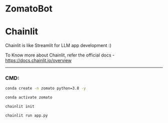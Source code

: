 # ZomatoBot


# Chainlit 

Chainlit is like Streamlit for LLM app development :)

To Know more about Chainlit, refer the official docs - https://docs.chainlit.io/overview



---


### CMD:

```bash
conda create -n zomato python=3.8 -y 
```

```bash
conda activate zomato
```

```bash
chainlit init
```

```bash
chainlit run app.py
```
